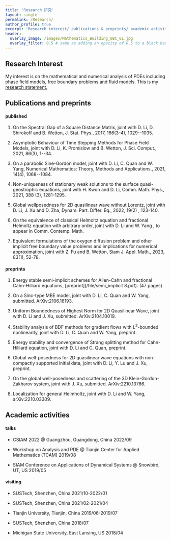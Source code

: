 ```yaml
---
title: 'Research 研究'
layout: single
permalink: /Research/
author_profile: true
excerpt: 'Research interest/ publications & preprints/ academic activities '
header:
  overlay_image: /images/Mathematics_Building_UBC_01.jpg
  overlay_filter: 0.5 # same as adding an opacity of 0.5 to a black background
---
```


## Research Interest

My interest is on the mathematical and numerical analysis of PDEs including phase field models, free boundary problems and fluid models. This is my [research statement.](/file/research_statement.pdf) 


## Publications and preprints

#### published

 1. On the Spectral Gap of a Square Distance Matrix, joint with D. Li, D. Shirokoff and B. Wetton, J. Stat. Phys., 2017, 166(3-4), 1029--1035.

 2. Asymptotic Behaviour of Time Stepping Methods for Phase Field Models, joint with D. Li, K. Promislow and B. Wetton, J. Sci. Comput., 2021, 86(3), 1--34. 

 3. On a parabolic Sine-Gordon model, joint with D. Li, C. Quan and W. Yang, Numerical Mathematics: Theory, Methods and Applications., 2021, 14(4), 1068--1084.

 4. Non-uniqueness of stationary weak solutions to the surface quasi-geostrophic  equations, joint with H. Kwon and D. Li, Comm. Math. Phys., 2021, 388 (3), 1281-1295.

 5. Global wellposedness for 2D quasilinear wave without Lorentz, joint with D. Li, J. Xu and D. Zha, Dynam. Part. Differ. Eq.,  2022,  19(2) ,  123-140.

 6. On the equivalence of classical Helmoltz equation and fractional Helmoltz equation with arbitrary order, joint with D. Li and W. Yang , to appear in Comm. Contemp. Math.

 7. Equivalent formulations of the oxygen diffusion problem and other implicit free boundary value problems and implications for numerical approximation, joint with Z. Fu and B. Wetton, Siam J. Appl. Math., 2023, 83(1), 52-78.


#### preprints

 1. Energy stable semi-implicit schemes for Allen-Cahn and fractional Cahn-Hilliard equations, [preprint](/file/semi_implicit 8.pdf). (47 pages)

 2. On a Sinc-type MBE model, joint with D. Li, C. Quan and W. Yang, submitted. ArXiv:2106.16193.

 3. Uniform Boundedness of Highest Norm for 2D Quasilinear Wave,  joint with D. Li and J. Xu, submitted. ArXiv:2104.10019.

 4. Stability analysis of BDF methods for gradient flows with $L^2$-bounded nonlinearity, joint with D. Li, C. Quan and W. Yang, preprint.

 5. Energy stability and convergence of Strang splitting method for Cahn-Hilliard equation, joint with D. Li and C. Quan, preprint.
 
 6. Global well-posedness for 2D quasilinear wave equations with non-compactly supported initial data, joint with D. Li, Y. Lu and J. Xu, preprint. 

 7. On the global well-posedness and scattering of the 3D Klein-Gordon-Zakharov system, joint with J. Xu, submitted. ArXiv:2210.13786.
 
 8. Localization for general Helmholtz, joint with D. Li and W. Yang, arXiv:2210.03309.

 
## Academic activities
#### talks

+ CSIAM 2022 @ Guangzhou, Guangdong, China                                                               2022/09

+ Workshop on Analysis and PDE @ Tianjin Center for Applied Mathematics (TCAM)       2019/08

+ SIAM Conference on Applications of Dynamical Systems @ Snowbird, UT, US                2019/05



#### visiting

* SUSTech, Shenzhen, China                                                                                         2021/10-2022/01

* SUSTech, Shenzhen, China                                                                                         2021/02-2021/04

* Tianjin University, Tianjin, China                                                                                2019/06-2019/07

* SUSTech, Shenzhen, China                                                                                                         2018/07

* Michigan State University, East Lansing, US                                                                            2018/04



